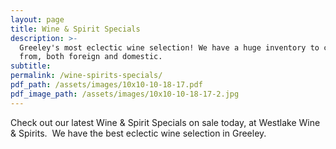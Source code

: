 ```yaml
---
layout: page
title: Wine & Spirit Specials
description: >-
  Greeley's most eclectic wine selection! We have a huge inventory to choose
  from, both foreign and domestic.
subtitle:
permalink: /wine-spirits-specials/
pdf_path: /assets/images/10x10-10-18-17.pdf
pdf_image_path: /assets/images/10x10-10-18-17-2.jpg
---
```



Check out our latest Wine & Spirit Specials on sale today, at Westlake Wine & Spirits.  We have the best eclectic wine selection in Greeley.